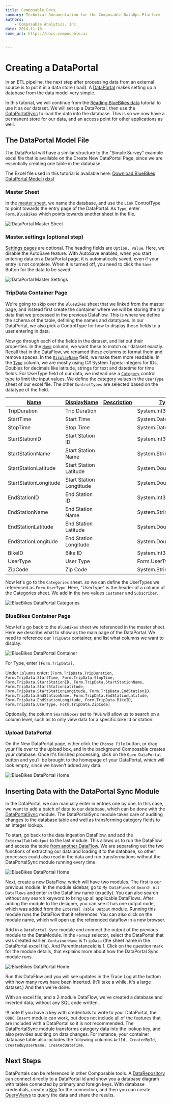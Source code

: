 ```yaml
---
title: Composable Docs
summary: Technical Documentation for the Composable DataOps Platform
authors:
    - Composable Analytics, Inc.
date: 2014-11-10
some_url: https://docs.composable.ai


---
```


# Creating a DataPortal

In an ETL pipeline, the next step after processing data from an external source is to put it in a data store (load). A [DataPortal](../DataPortals/01.Overview.md) makes setting up a database from the data model very simple.

In this tutorial, we will continue from the [Reading BlueBikes data](./ReadingBlueBikes.md) tutorial to use it as our dataset. We will set up a DataPortal, then use the [DataPortalSync](../DataFlows/09.Module-Details/DataPortalSync.md) to load the data into the database. This is so we now have a permanent store for our data, and an access point for other applications as well.

## The DataPortal Model File

The DataPortal will have a similar structure to the "Simple Survey" example excel file that is available on the Create New DataPortal Page, since we are essentially creating one table in the database.

The Excel file used in this tutorial is available here: <a href="../../Tutorial/img/BlueBikesDataPortal.xlsx" download="BlueBikesDataPortal.xlsx">Download BlueBikes DataPortal Model (xlxs)</a> 

### Master Sheet

In the [master sheet](../DataPortals/03.MasterSheet.md), we name the database, and use the `Link` ControlType to point towards the entry page of the DataPortal. As `Type`, enter `Form.BlueBikes` which points towards another sheet in the file.

 ![!DataPortal Master Sheet](img/BBPortalMaster.png)

### Master.settings (optional step)

[Settings pages](../DataPortals/06.SettingSheet.md) are optional. The heading fields are `Option, Value`. Here, we disable the AutoSave feature. With AutoSave enabled, when you start entering data on a DataPortal page, it is automatically saved, even if your entry is not complete. When it is turned off, you need to click the `Save` Button for the data to be saved. 

![!DataPortal Master Settings](img/BBPortalMasterSettings.png)

### TripData Container Page

We're going to skip over the `BlueBikes` sheet that we linked from the master page, and instead first create the container where we will be storing the trip data that we processed in the previous DataFlow. This is where we define the schema of the table, defining the names and datatypes. In our DataPortal, we also pick a ControlType for how to display these fields to a user entering in data.

Now go through each of the fields in the dataset, and list out their properties. In the [`Name`](../DataPortals/06.Setting-Details/Name.md) column, we want these to match our dataset exactly. Recall that in the DataFlow, we renamed these columns to format them and remove spaces. In the [`DisplayName`](../DataPortals/06.Setting-Details/DisplayName.md) field, we make them more readable. In the [`Type`](../DataPortals/06.Setting-Details/Type.md) column, we are mostly using C# System Types: integers for IDs, Doubles for decimals like latitude, strings for text and datetime for time fields. For UserType field of our data, we instead use a [`Category`](../DataPortals/05.Control-Details/Category.md) control type to limit the input values. We define the category values in the `UserType` sheet of our excel file. The other `ControlTypes` are selected based on the datatype of the field.

| [Name](../DataPortals/06.Setting-Details/Name.md) | [DisplayName](../DataPortals/06.Setting-Details/DisplayName.md) | [Description](../DataPortals/06.Setting-Details/Description.md) | [Type](../DataPortals/06.Setting-Details/Type.md) | [ControlType](../DataPortals/06.Setting-Details/ControlType.md) | [Required](../DataPortals/06.Setting-Details/Required.md) |
| ------------------------------------------------- | ------------------------------------------------------------ | ------------------------------------------------------------ | ------------------------------------------------- | ------------------------------------------------------------ | --------------------------------------------------------- |
| TripDuration                                      | Trip Duration                                                |                                                              | System.Int32                                      | [Spin](../DataPortals/05.Control-Details/Spin.md)            |                                                           |
| StartTime                                         | Start Time                                                   |                                                              | System.DateTimeOffset                             | [DateTime](../DataPortals/05.Control-Details/DateTime.md)    |                                                           |
| StopTime                                          | Stop Time                                                    |                                                              | System.DateTimeOffset                             | DateTime                                                     |                                                           |
| StartStationID                                    | Start Station ID                                             |                                                              | System.Int32                                      | Spin                                                         |                                                           |
| StartStationName                                  | Start Station Name                                           |                                                              | System.String                                     | [Text](../DataPortals/05.Control-Details/Text.md)            |                                                           |
| StartStationLatitude                              | Start Station Latitude                                       |                                                              | System.Double                                     | [NumberFormatting](../DataPortals/05.Control-Details/NumberFormatting.md) |                                                           |
| StartStationLongitude                             | Start Station Longtitude                                     |                                                              | System.Double                                     | NumberFormatting                                             |                                                           |
| EndStationID                                      | End Station ID                                               |                                                              | System.Int32                                      | Spin                                                         |                                                           |
| EndStationName                                    | End Station Name                                             |                                                              | System.String                                     | Text                                                         |                                                           |
| EndStationLatitude                                | End Station Latitude                                         |                                                              | System.Double                                     | NumberFormatting                                             |                                                           |
| EndStationLongitude                               | End Station Longitude                                        |                                                              | System.Double                                     | NumberFormatting                                             |                                                           |
| BikeID                                            | Bike ID                                                      |                                                              | System.Int32                                      | Spin                                                         |                                                           |
| UserType                                          | User Type                                                    |                                                              | Form.UserType                                     | [Category](../DataPortals/05.Control-Details/Category.md)    |                                                           |
| ZipCode                                           | Zip Code                                                     |                                                              | System.String                                     | [ZIP](../DataPortals/05.Control-Details/ZIP.md)              |                                                           |

Now let's go to the `Categories` sheet. so we can define the UserTypes we referenced as `Form.UserType`. Here, "UserType" is the header of a column of the Categories sheet. We add in the two values `Customer` and `Subscriber`.

![!BlueBikes DataPortal Categories](img/BBPortalCategories.png)

### BlueBikes Container Page

Now let's go back to the `BlueBikes` sheet we referenced in the master sheet. Here we describe what to show as the main page of the DataPortal. We need to reference our `TripData` container, and list what columns we want to display. 

![!BlueBikes DataPortal Container](img/BBPortalMainContainer.png)

For Type, enter `[Form.TripData]`.

Under `Columns` enter: `[Form.TripData.TripDuration, Form.TripData.StartTime, Form.TripData.StopTime, Form.TripData.StartStationID, Form.TripData.StartStationName, Form.TripData.StartStationLatitude, Form.TripData.StartStationLongitude, Form.TripData.EndStationID, Form.TripData.EndStationName, Form.TripData.EndStationLatitude, Form.TripData.EndStationLongitude, Form.TripData.BikeID, Form.TripData.UserType, Form.TripData.ZipCode]` 

Optionally, the column `SearchBoxes` set to `TRUE` will allow us to search on a column level, such as to only view data for a specific bike id or station.

### Upload DataPortal

On the New DataPortal page, either click the `Choose File` button, or drag your file over to the upload box, and in the background Composable creates your database. Once it's finished processing, click on the `Open DataPortal` button and you'll be brought to the homepage of your DataPortal, which will look empty, since we haven't added any data.

![!BlueBikes DataPortal Home](img/BBPortalEmptyHome.png)

## Inserting Data with the DataPortal Sync Module

In the DataPortal, we can manually enter in entries one by one. In this case, we want to add a batch of data to our database, which can be done with the [DataPortalSync](../DataFlows/09.Module-Details/DataPortalSync.md) module. The DataPortalSync module takes care of auditing changes to the database table and well as transforming category fields to an integer lookup.

To start, go back to the data ingestion DataFlow, and add the `ExternalTableOutput` to the last module. This allows us to run the DataFlow and access the table [from another DataFlow](../DataFlows/06.DataFlow-Reuse.md). We are separating out the two functions of extracting our data and loading it to the database, so other processes could also read in the data and run transformations without the DataPortalSync module running every time.

![!BlueBikes DataPortal Home](img/BBPortalExternalTable.png)

Next, create a new DataFlow, which will have two modules. The first is our previous module. In the module sidebar, go to `My DataFlows` or `Search All DataFlows` and enter in the DataFlow name (exactly). You can also search without any search keyword to bring up all applicable DataFlows. After adding the module to the designer, you can see it has one output node, which was added from the `External Table Output` module. Running this module runs the DataFlow that it references. You can also click on the module name, which will open up the referenced dataflow in a new browser.

Add in a `DataPortal Sync` module and connect the output of the previous module to the DataModule. In the `FormID` selector, select the DataPortal that was created earlier. `ContainerName` is `TripData` (the sheet name in the DataPortal excel file). And ParentInstanceId is 1. Click on the question mark for the module details, that explains more about how the DataPortal Sync module runs.

![!BlueBikes DataPortal Home](img/BBPortalSync.png)

Run this DataFlow and you will see updates in the Trace Log at the bottom with how many rows have been inserted. (It'll take a while, it's a large dataset.) And then we're done.

With an excel file, and a 2 module DataFlow, we've created a database and inserted data, without any SQL code written.

!!! note
    If you have a key with credentials to write to your DataPortal, the `ODBC Insert` module can work, but does not include all of the features that are included with a DataPortal so it is not recommended. The DataPortalSync module transforms category data into the lookup key, and also provides auditing on data changes. For instance, your container database table also includes the following columns `AclId, CreatedById, CreatedByUserName, CreatedDateTime`.

## Next Steps

DataPortals can be referenced in other Composable tools. A [DataRepository](../DataRepository/01.Overview.md) can connect directly to a DataPortal id and show you a database diagram with tables connected by primary and foreign keys. With database credentials, create a [Key](../Keys/01.Overview.md) for the connection, and then you can create [QueryViews](../QueryViews/01.Overview.md) to query the data and share the results.

